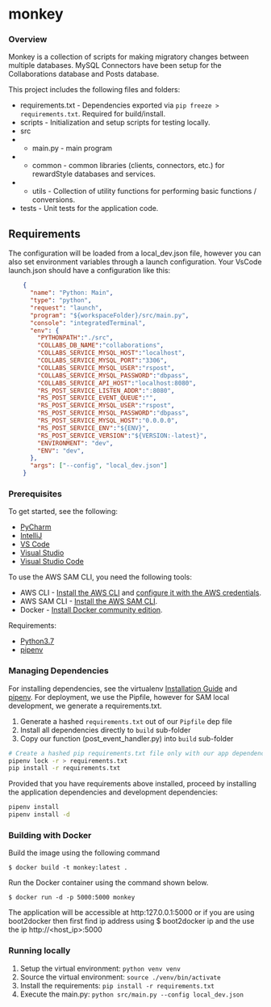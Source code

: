 # monkey

### Overview

Monkey is a collection of scripts for making migratory changes between multiple databases.
MySQL Connectors have been setup for the Collaborations database and Posts database.

This project includes the following files and folders:

- requirements.txt - Dependencies exported via `pip freeze > requirements.txt`. Required for build/install.
- scripts - Initialization and setup scripts for testing locally.
- src
- - main.py - main program
- - common - common libraries (clients, connectors, etc.) for rewardStyle databases and services.
- - utils - Collection of utility functions for performing basic functions / conversions. 
- tests - Unit tests for the application code.

## Requirements

The configuration will be loaded from a local_dev.json file, however you can also set environment variables
through a launch configuration. Your VsCode launch.json should have a configuration like this:
```json
    {
      "name": "Python: Main",
      "type": "python",
      "request": "launch",
      "program": "${workspaceFolder}/src/main.py",
      "console": "integratedTerminal",
      "env": {
        "PYTHONPATH":"./src",
        "COLLABS_DB_NAME":"collaborations",
        "COLLABS_SERVICE_MYSQL_HOST":"localhost",
        "COLLABS_SERVICE_MYSQL_PORT":"3306",
        "COLLABS_SERVICE_MYSQL_USER":"rspost",
        "COLLABS_SERVICE_MYSQL_PASSWORD":"dbpass",
        "COLLABS_SERVICE_API_HOST":"localhost:8080",
        "RS_POST_SERVICE_LISTEN_ADDR":":8080",
        "RS_POST_SERVICE_EVENT_QUEUE":"",
        "RS_POST_SERVICE_MYSQL_USER":"rspost",
        "RS_POST_SERVICE_MYSQL_PASSWORD":"dbpass",
        "RS_POST_SERVICE_MYSQL_HOST":"0.0.0.0",
        "RS_POST_SERVICE_ENV":"${ENV}",
        "RS_POST_SERVICE_VERSION":"${VERSION:-latest}",
        "ENVIRONMENT": "dev",
        "ENV": "dev",
      },
      "args": ["--config", "local_dev.json"]
    }
```

### Prerequisites

To get started, see the following:

* [PyCharm](https://docs.aws.amazon.com/toolkit-for-jetbrains/latest/userguide/welcome.html)
* [IntelliJ](https://docs.aws.amazon.com/toolkit-for-jetbrains/latest/userguide/welcome.html)
* [VS Code](https://docs.aws.amazon.com/toolkit-for-vscode/latest/userguide/welcome.html)
* [Visual Studio](https://docs.aws.amazon.com/toolkit-for-visual-studio/latest/user-guide/welcome.html)
* [Visual Studio Code](https://aws.amazon.com/visualstudiocode/)

To use the AWS SAM CLI, you need the following tools:

* AWS CLI - [Install the AWS CLI](https://docs.aws.amazon.com/cli/latest/userguide/cli-chap-install.html) and [configure it with the AWS credentials](https://docs.aws.amazon.com/cli/latest/userguide/cli-chap-configure.html).
* AWS SAM CLI - [Install the AWS SAM CLI](https://docs.aws.amazon.com/serverless-application-model/latest/developerguide/serverless-sam-cli-install.html).
* Docker - [Install Docker community edition](https://hub.docker.com/search/?type=edition&offering=community).

Requirements:

* [Python3.7](https://www.python.org/downloads/release/python-377/)
* [pipenv](https://pypi.org/project/pipenv/)

### Managing Dependencies

For installing dependencies, see the virtualenv [Installation Guide](https://docs.python-guide.org/dev/virtualenvs/) and [pipenv](https://pypi.org/project/pipenv/). For deployment, we use the Pipfile, however for SAM local development, we generate a requirements.txt.

1. Generate a hashed `requirements.txt` out of our `Pipfile` dep file
2. Install all dependencies directly to `build` sub-folder
3. Copy our function (post_event_handler.py) into `build` sub-folder

```bash
# Create a hashed pip requirements.txt file only with our app dependencies (no dev deps)
pipenv lock -r > requirements.txt
pip install -r requirements.txt
```

Provided that you have requirements above installed, proceed by installing the application dependencies and development dependencies:

```bash
pipenv install
pipenv install -d
```

### Building with Docker

Build the image using the following command

```
$ docker build -t monkey:latest .
```
Run the Docker container using the command shown below.
```
$ docker run -d -p 5000:5000 monkey
```
The application will be accessible at http:127.0.0.1:5000 or if you are using boot2docker then first find ip address using $ boot2docker ip and the use the ip http://<host_ip>:5000

### Running locally

1. Setup the virtual environment: `python venv venv`
2. Source the virtual environment: `source ./venv/bin/activate`
3. Install the requirements: `pip install -r requirements.txt`
4. Execute the main.py: `python src/main.py --config local_dev.json`

